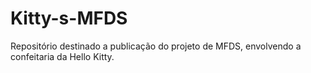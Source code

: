 # Kitty-s-MFDS
Repositório destinado a publicação do projeto de MFDS, envolvendo a confeitaria da Hello Kitty.
